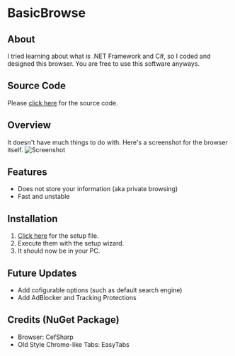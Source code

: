 # BasicBrowse

## About

I tried learning about what is .NET Framework and C#, so I coded and designed this browser.
You are free to use this software anyways.

## Source Code

Please [click here](https://github.com/raymond-1227/BasicBrowse) for the source code.

## Overview

It doesn't have much things to do with. Here's a screenshot for the browser itself.
![Screenshot](https://i.imgur.com/uk6dDDd.png)

## Features

- Does not store your information (aka private browsing)
- Fast and unstable

## Installation

1. [Click here](https://github.com/raymond-1227/BasicBrowse/tree/master/BasicBrowse%20Setup/Debug) for the setup file.
2. Execute them with the setup wizard.
3. It should now be in your PC.

## Future Updates

- Add cofigurable options (such as default search engine)
- Add AdBlocker and Tracking Protections

## Credits (NuGet Package)

 - Browser: CefSharp
 - Old Style Chrome-like Tabs: EasyTabs
